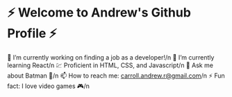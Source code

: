 # ⚡️ Welcome to Andrew's Github Profile ⚡️


🔭 I’m currently working on finding a job as a developer!/n
🌱 I’m currently learning React/n
💹 Proficient in HTML, CSS, and Javascript/n
💬 Ask me about Batman 🦇/n
📫 How to reach me: carroll.andrew.r@gmail.com/n
⚡ Fun fact: I love video games 🎮/n

